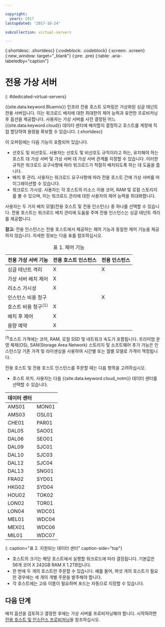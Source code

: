 ```yaml
---

copyright:
  years: 2017
lastupdated: "2017-10-24"

subcollection: virtual-servers

---
```


{:shortdesc: .shortdesc}
{:codeblock: .codeblock}
{:screen: .screen}
{:new_window: target="_blank"}
{:pre: .pre}
{:table: .aria-labeledby="caption"}


# 전용 가상 서버
{: #dedicated-virtual-servers}

{{site.data.keyword.Bluemix}} 인프라 전용 호스트 오퍼링은 가상화된 싱글 테넌트 전용 서버입니다. 이는 워크로드 배치에 대한 최대한의 제어 능력과 유연한 프로비저닝 후 옵션을 제공합니다. 사용자는 가상 서버를 사전 결정된 어느 {{site.data.keyword.cloud}} 데이터 센터에 배치할지 결정하고 호스트를 계정에 직접 할당하여 용량을 확보할 수 있습니다.
{:shortdesc}

이 오퍼링에는 다음 기능이 포함되어 있습니다.

* 선호도 및 비선호도. 사용자는 선호도 및 비선호도 규칙이라고 하는, 유지해야 하는 호스트 대 가상 서버 및 가상 서버 대 가상 서버 관계를 지정할 수 있습니다. 이러한 규칙은 워크로드 요구사항에 따라 워크로드가 적절히 배치되도록 하는 데 도움을 줍니다.
* 배치 후 관리. 사용자는 워크로드 요구사항에 따라 전용 호스트 간에 가상 서버를 마이그레이션할 수 있습니다.
* 워크로드 가시성. 사용자는 각 호스트의 리소스 이용 코어, RAM 및 로컬 스토리지를 볼 수 있으며, 이는 워크로드 관리에 대한 사용자의 제어 능력을 최대화합니다.

사용자는 두 가지 배치 모델(전용 호스트 및 전용 인스턴스) 중 하나를 선택할 수 있습니다. 전용 호스트는 워크로드 배치 관리에 도움을 주며 전용 인스턴스는 싱글 테넌트 격리를 제공합니다.

**참고:** 전용 인스턴스는 전용 호스트에서 제공하는 제어 기능과 동일한 제어 기능을 제공하지 않습니다.  자세한 정보는 다음 표를 참조하십시오.
<table>
<CAPTION>표 1. 제어 기능</CAPTION>
<THEAD>
<TR>
<th>전용 가상 서버 기능</th>
<th>전용 호스트 인스턴스</th>
<th>전용 인스턴스</th>
</TR>
</THEAD>
<TBODY>
<tr>
<td>싱글 테넌트 격리</td>
<td>X</td>
<td>X</td>
</tr>
<tr>
<td>가상 서버 배치 제어</td>
<td>X</td>
<td></td>
</tr>
<tr>
<td>리소스 가시성</td>
<td>X</td>
<td></td>
</tr>
<tr>
<td>인스턴스 비용 청구</td>
<td></td>
<td>X</td>
</tr>
<tr>
<td>호스트 비용 청구<sup>(1)</sup></td>
<td>X</td>
<td></td>
</tr>
<tr>
<td>배치 후 제어</td>
<td>X</td>
<td></td>
</tr>
<tr>
<td>용량 예약</td>
<td>X</td>
<td></td>
</tr>
</TBODY>
</table>


<sup>(1)</sup>호스트 가격에는 코어, RAM, 로컬 SSD 및 네트워크 속도가 포함됩니다. 프리미엄 운영 체제(OS), SAN(Storage Area Network) 스토리지 및 소프트웨어 추가 가능은 인스턴스당 기존 가격 및 라이센싱을 사용하여 시간별 또는 월별 모델로 가격이 책정됩니다.

전용 호스트 및 전용 호스트 인스턴스를 주문할 때는 다음 항목을 고려하십시오.

* 호스트 위치. 사용자는 다음 {{site.data.keyword.cloud_notm}} 데이터 센터를 선택할 수 있습니다.

|데이터 센터          ||
| ------------ | ------- |
|AMS01         |MON01  |
|AMS03         |OSL01  |
|CHE01         |PAR01  |
|DAL05         |SAO01  |
|DAL06         |SEO01  |
|DAL09         |SJC01  |
|DAL10         |SJC03  |
|DAL12         |SJC04  |
|DAL13         |SNG01  |
|FRA02         |SYD01  |
|HKG02         |SYD04  |
|HOU02         |TOK02  |
|LON02         |TOR01  |
|LON04         |WDC01  |
|MEL01         |WDC04  |
|MEX01         |WDC06  |
|MIL01         |WDC07  |
{: caption="표 2. 지원되는 데이터 센터" caption-side="top"}

* 호스트의 크기는 해당 호스트에서 실행할 워크로드에 따라 결정됩니다. 기본값은 56개 코어 X 242GB RAM X 1.2TB입니다.
* 한 번에 두 개의 호스트만 주문할 수 있습니다. 예를 들어, 여섯 개의 호스트가 필요한 경우에는 세 개의 개별 주문을 발주해야 합니다.
* 각 호스트에는 고유 이름이 필요하며 포드는 자동으로 지정할 수 있습니다.

## 다음 단계

배치 옵션을 검토하고 결정한 후에는 가상 서버를 프로비저닝해야 합니다. 시작하려면 [전용 호스트 및 인스턴스 프로비저닝](/docs/vsi?topic=virtual-servers-ordering-vs-dedicated)을 참조하십시오.
